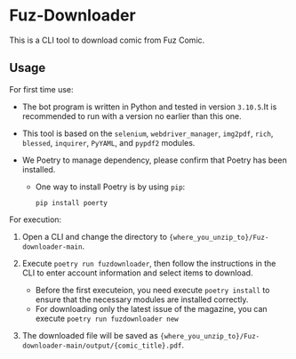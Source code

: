 # Fuz-Downloader
This is a CLI tool to download comic from Fuz Comic.

## Usage

For first time use:

- The bot program is written in Python and tested in version `3.10.5`.It is recommended to run with a version no earlier than this one.

- This tool is based on the `selenium`, `webdriver_manager`, `img2pdf`, `rich`, `blessed`, `inquirer`, `PyYAML`, and `pypdf2` modules.

- We Poetry to manage dependency, please confirm that Poetry has been installed.
	- One way to install Poetry is by using `pip`:

		`pip install poerty`

For execution:

1. Open a CLI and change the directory to `{where_you_unzip_to}/Fuz-downloader-main`.

2. Execute `poetry run fuzdownloader`, then follow the instructions in the CLI to enter account information and select items to download.
	- Before the first executeion, you need execute `poetry install` to ensure that the necessary modules are installed correctly.
	- For downloading only the latest issue of the magazine, you can execute `poetry run fuzdownloader new`

3. The downloaded file will be saved as `{where_you_unzip_to}/Fuz-downloader-main/output/{comic_title}.pdf`.


